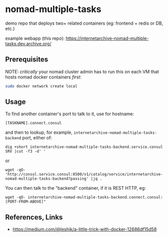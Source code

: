 # nomad-multiple-tasks

demo repo that deploys two+ related containers (eg: frontend + redis or DB, etc.)

example webapp (this repo): https://internetarchive-nomad-multiple-tasks.dev.archive.org/

## Prerequisites

NOTE: *critically* your nomad cluster admin has to run this on each VM that hosts nomad docker containers *first*:

```sh
sudo docker network create local
```


## Usage
To find another container's port to talk to it, use for hostname:
```
[TASKNAME].connect.consul
```
and then to lookup, for example, `internetarchive-nomad-multiple-tasks-backend` port, either of:
```
dig +short internetarchive-nomad-multiple-tasks-backend.service.consul SRV |cut -f3 -d' '
```
or
```
wget -qO- 'http://consul.service.consul:8500/v1/catalog/service/internetarchive-nomad-multiple-tasks-backend?passing' |jq .
```

You can then talk to the "backend" container, if it is REST HTTP, eg:
```
wget -qO- internetarchive-nomad-multiple-tasks-backend.connect.consul:[PORT-FROM-ABOVE]"

```


## References, Links
- https://medium.com/@leshik/a-little-trick-with-docker-12686df15d58
